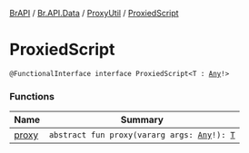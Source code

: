 [BrAPI](../../../index.md) / [Br.API.Data](../../index.md) / [ProxyUtil](../index.md) / [ProxiedScript](./index.md)

# ProxiedScript

`@FunctionalInterface interface ProxiedScript<T : `[`Any`](https://kotlinlang.org/api/latest/jvm/stdlib/kotlin/-any/index.html)`!>`

### Functions

| Name | Summary |
|---|---|
| [proxy](proxy.md) | `abstract fun proxy(vararg args: `[`Any`](https://kotlinlang.org/api/latest/jvm/stdlib/kotlin/-any/index.html)`!): `[`T`](index.md#T) |
